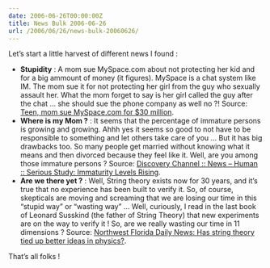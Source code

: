 ```yaml
---
date: 2006-06-26T00:00:00Z
title: News Bulk 2006-06-26
url: /2006/06/26/news-bulk-20060626/
---
```


Let’s start a little harvest of different news I found :

* **Stupidity** : A mom sue MySpace.com about not protecting her kid and for a big ammount of money (it figures). MySpace is a chat system like IM. The mom sue it for not protecting her girl from the guy who sexually assault her. What the mom forget to say is her girl called the guy after the chat … she should sue the phone company as well no ?! Source: [Teen, mom sue MySpace.com for $30 million](http://web.archive.org/web/20060703054417/www.statesman.com/news/content/news/stories/local/06/20myspace.html).
* **Where is my Mom ?** : It seems that the percentage of immature persons is growing and growing. Ahhh yes it seems so good to not have to be responsible to something and let others take care of you … But it has big drawbacks too. So many people get married without knowing what it means and then divorced because they feel like it. Well, are you among those immature persons ? Source: [Discovery Channel :: News – Human :: Serious Study: Immaturity Levels Rising](http://web.archive.org/web/20060702014014/dsc.discovery.com/news/2006/06/23/immature_hum.html?category=human&amp;guid=20060623110030).
* **Are we there yet ?** : Well, String theory exists now for 30 years, and it’s true that no experience has been built to verify it. So, of course, skepticals are moving and screaming that we are losing our time in this “stupid way” or “wasting way” ... Well, curiously, I read in the last book of Leonard Susskind (the father of String Theory) that new experiments are on the way to verify it ! So, are we really wasting our time in 11 dimensions ? Source: [Northwest Florida Daily News: Has string theory tied up better ideas in physics?](http://web.archive.org/web/20060701213954/www.nwfdailynews.com/articleArchive/jun2006/notevenwrong.php).

That’s all folks !
